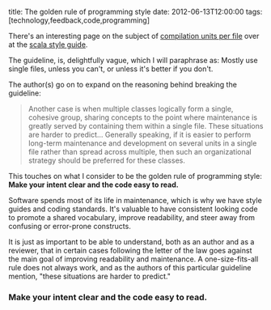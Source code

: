 title: The golden rule of programming style
date: 2012-06-13T12:00:00
tags: [technology,feedback,code,programming]

There's an interesting page on the subject of [compilation units per file](http://docs.scala-lang.org/style/files.html) over at the 
[scala style guide](http://docs.scala-lang.org/style/overview.html). 


The guideline, is, delightfully vague, which I will paraphrase as: 
Mostly use single files, unless you can't, or unless it's better if you don't. 

The author(s) go on to expand on the reasoning behind breaking the guideline:

> Another case is when multiple classes logically form a single, cohesive group, sharing concepts to the point where maintenance is greatly served by containing them within a single file. These situations are harder to predict…  Generally speaking, if it is easier to perform long-term maintenance and development on several units in a single file rather than spread across multiple, then such an organizational strategy should be preferred for these classes.
 
This touches on what I consider to be the golden rule of programming style: <strong>Make your intent clear and the code easy to read.</strong> 

Software spends most of its life in maintenance, which is why we have style guides and coding standards.  It's valuable to have consistent looking code to promote a shared vocabulary, improve readability, and steer away from confusing or error-prone constructs. 

It is just as important to be able to understand, both as an author and as a reviewer, that in certain cases following the letter of the law goes against the main goal of improving readability and maintenance.  A one-size-fits-all rule does not always work, and as the authors of this particular guideline mention, "these situations are harder to predict." 

### Make your intent clear and the code easy to read.

